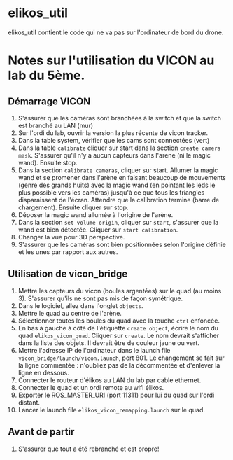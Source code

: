 # elikos_util
elikos_util contient le code qui ne va pas sur l'ordinateur de bord du drone.

# Notes sur l'utilisation du VICON au lab du 5ème.  

## Démarrage VICON
1. S'assurer que les caméras sont branchées à la switch et que la switch est branché au LAN (mur)
1. Sur l'ordi du lab, ouvrir la version la plus récente de vicon tracker.
1. Dans la table system, vérifier que les cams sont connectées (vert)
1. Dans la table `calibrate` cliquer sur start dans la section `create camera mask`. S'assurer qu'il n'y a aucun capteurs dans l'arene (ni le magic wand). Ensuite stop.
1. Dans la section `calibrate cameras`, cliquer sur start. Allumer la magic wand et se promener dans l'arène en faisant beaucoup de mouvements (genre des grands huits) avec la magic wand (en pointant les leds le plus possible vers les caméras) jusqu'à ce que tous les triangles disparaissent de l'écran. Attendre que la calibration termine (barre de chargement). Ensuite cliquer sur stop.
1. Déposer la magic wand allumée à l'origine de l'arène.
1. Dans la section `set volume origin`, cliquer sur `start`, s'assurer que la wand est bien détectée. Cliquer sur `start calibration`.
1. Changer la vue pour 3D perspective.
1. S'assurer que les caméras sont bien positionnées selon l'origine définie et les unes par rapport aux autres.

## Utilisation de vicon_bridge
1. Mettre les capteurs du vicon (boules argentées) sur le quad (au moins 3). S'assurer qu'ils ne sont pas mis de façon symétrique.
1. Dans le logiciel, allez dans l'onglet `objects`.
1. Mettre le quad au centre de l'arène.
1. Sélectionner toutes les boules du quad avec la touche `ctrl` enfoncée.
1. En bas à gauche à côté de l'étiquette `create object`, écrire le nom du quad `elikos_vicon_quad`. Cliquer sur `create`. Le nom devrait s'afficher dans la liste des objets. Il devrait être de couleur jaune ou vert.
1. Mettre l'adresse IP de l'ordinateur dans le launch file `vicon_bridge/launch/vicon.launch`, port 801. Le changement se fait sur la ligne commentée : n'oubliez pas de la décommentée et d'enlever la ligne en dessous.
1. Connecter le routeur d'élikos au LAN du lab par cable ethernet.  
1. Connecter le quad et un ordi remote au wifi élikos.  
1. Exporter le ROS_MASTER_URI (port 11311) pour lui du quad sur l'ordi distant.
1. Lancer le launch file `elikos_vicon_remapping.launch` sur le quad.

## Avant de partir
1. S'assurer que tout a été rebranché et est propre!